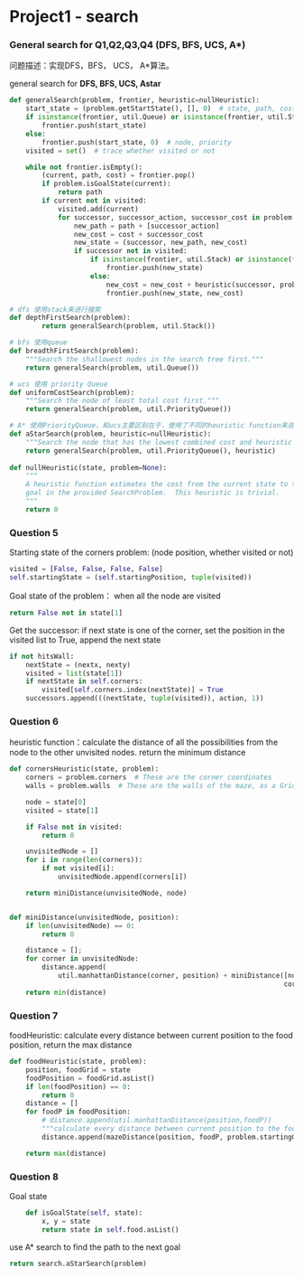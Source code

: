 # Project1 - search

### General search for Q1,Q2,Q3,Q4 (DFS, BFS, UCS, A*)

问题描述：实现DFS，BFS， UCS， A*算法。

general search for **DFS, BFS, UCS, Astar**

```python
def generalSearch(problem, frontier, heuristic=nullHeuristic):
    start_state = (problem.getStartState(), [], 0)  # state, path, costTillNow
    if isinstance(frontier, util.Queue) or isinstance(frontier, util.Stack):
        frontier.push(start_state)
    else:
        frontier.push(start_state, 0)  # node, priority
    visited = set()  # trace whether visited or not

    while not frontier.isEmpty():
        (current, path, cost) = frontier.pop()
        if problem.isGoalState(current):
            return path
        if current not in visited:
            visited.add(current)
            for successor, successor_action, successor_cost in problem.getSuccessors(current):  # node action cost
                new_path = path + [successor_action]
                new_cost = cost + successor_cost
                new_state = (successor, new_path, new_cost)
                if successor not in visited:
                    if isinstance(frontier, util.Stack) or isinstance(frontier, util.Queue):
                        frontier.push(new_state)
                    else:
                        new_cost = new_cost + heuristic(successor, problem)
                        frontier.push(new_state, new_cost)
```

```python
# dfs 使用stack来进行搜索
def depthFirstSearch(problem):
		return generalSearch(problem, util.Stack())

# bfs 使用queue
def breadthFirstSearch(problem):
    """Search the shallowest nodes in the search tree first."""
    return generalSearch(problem, util.Queue())

# ucs 使用 priority Queue
def uniformCostSearch(problem):
    """Search the node of least total cost first."""
    return generalSearch(problem, util.PriorityQueue())

# A* 使用PriorityQueue，和ucs主要区别在于，使用了不同的heuristic function来进行评价
def aStarSearch(problem, heuristic=nullHeuristic):
    """Search the node that has the lowest combined cost and heuristic first."""
    return generalSearch(problem, util.PriorityQueue(), heuristic)
 
def nullHeuristic(state, problem=None):
    """
    A heuristic function estimates the cost from the current state to the nearest
    goal in the provided SearchProblem.  This heuristic is trivial.
    """
    return 0
```

### Question 5

Starting state of the corners problem: (node position, whether visited or not)

```python
visited = [False, False, False, False]
self.startingState = (self.startingPosition, tuple(visited))
```

Goal state of the problem： when all the node are visited

```python
return False not in state[1]
```

Get the successor: if next state is one of the corner,  set the position in the visited list to True, append the next state

```python
if not hitsWall:
    nextState = (nextx, nexty)
    visited = list(state[1])
    if nextState in self.corners:
        visited[self.corners.index(nextState)] = True
    successors.append(((nextState, tuple(visited)), action, 1))
```

### Question 6

heuristic function：calculate the distance of all the possibilities from the node to the other unvisited nodes. return the minimum distance

```python
def cornersHeuristic(state, problem):
    corners = problem.corners  # These are the corner coordinates
    walls = problem.walls  # These are the walls of the maze, as a Grid (game.py)

    node = state[0]
    visited = state[1]

    if False not in visited:
        return 0

    unvisitedNode = []
    for i in range(len(corners)):
        if not visited[i]:
            unvisitedNode.append(corners[i])

    return miniDistance(unvisitedNode, node)


def miniDistance(unvisitedNode, position):
    if len(unvisitedNode) == 0:
        return 0

    distance = [];
    for corner in unvisitedNode:
        distance.append(
            util.manhattanDistance(corner, position) + miniDistance([node for node in unvisitedNode if node != corner],
                                                                    corner))
    return min(distance)
```

### Question 7

foodHeuristic: calculate every distance between current position to the food position, return the max distance

```python
def foodHeuristic(state, problem):
    position, foodGrid = state
    foodPosition = foodGrid.asList()
    if len(foodPosition) == 0:
        return 0
    distance = []
    for foodP in foodPosition:
        # distance.append(util.manhattanDistance(position,foodP))
        """calculate every distance between current position to the food position"""
        distance.append(mazeDistance(position, foodP, problem.startingGameState))

    return max(distance)
```

### Question 8

Goal state

```python
    def isGoalState(self, state):
        x, y = state
        return state in self.food.asList()
```

use A* search to find the path to the next goal

```python
return search.aStarSearch(problem)
```
